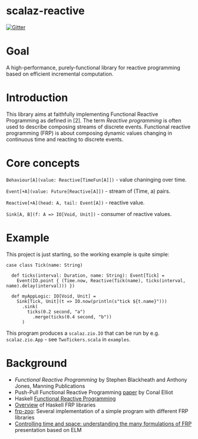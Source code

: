 # scalaz-reactive

[![Gitter](https://badges.gitter.im/scalaz/scalaz-reactive.svg)](https://gitter.im/scalaz/scalaz-reactive?utm_source=badge&utm_medium=badge&utm_campaign=pr-badge&utm_content=badge)


# Goal

A high-performance, purely-functional library for reactive programming based on efficient incremental computation.

# Introduction

This library aims at faithfully implementing Functional Reactive Programming as defined in [2].
The term _Reactive programming_
is often used to describe composing streams of discrete events. Functional reactive programming (FRP) is about
composing dynamic values changing in continuous time and reacting to discrete events.

# Core concepts

`Behaviour[A](value: Reactive[TimeFun[A]])` - value chaninging over time.

`Event[+A](value: Future[Reactive[A]])` - stream of (Time, a) pairs.

`Reactive[+A](head: A, tail: Event[A])` - reactive value.

`Sink[A, B](f: A => IO[Void, Unit])` - consumer of reactive values.


# Example

This project is just starting, so the working example is quite simple:

```
case class Tick(name: String)

  def ticks(interval: Duration, name: String): Event[Tick] =
    Event(IO.point { (Time.now, Reactive(Tick(name), ticks(interval, name).delay(interval))) })

  def myAppLogic: IO[Void, Unit] =
    Sink[Tick, Unit](t => IO.now(println(s"tick ${t.name}")))
      .sink(
        ticks(0.2 second, "a")
          .merge(ticks(0.4 second, "b"))
      )
```

This program produces a `scalaz.zio.IO` that can be run by e.g. `scalaz.zio.App` - see `TwoTickers.scala` in `examples`.

# Background

* _Functional Reactive Programming_ by Stephen Blackheath and Anthony Jones, Manning Publications
* Push-Pull Functional Reactive Programming [paper](http://conal.net/papers/push-pull-frp/) by Conal Elliot
* Haskell [Functional Reactive Programming](https://wiki.haskell.org/FRP)
* [Overview](https://www.slant.co/topics/2349/~functional-reactive-programming-frp-libraries-for-haskell) of Haskell FRP libraries
* [frp-zoo](https://github.com/gelisam/frp-zoo): Several implementation of a simple program with different FRP libraries
* [Controlling time and space: understanding the many formulations of FRP](https://www.youtube.com/watch?v=Agu6jipKfYw) presentation based on ELM
